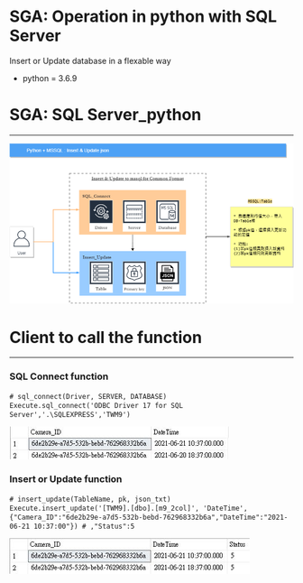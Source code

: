 SGA: Operation in python with SQL Server
===
Insert or Update database in a flexable way

* python = 3.6.9



# SGA: SQL Server_python
--------------------------------

![alt text](https://github.com/yanxi853600/MSSQL_insert_update/blob/master/mssql_process.png)

# Client to call the function
--------------------------------

### SQL Connect function
```
# sql_connect(Driver, SERVER, DATABASE)
Execute.sql_connect('ODBC Driver 17 for SQL Server','.\SQLEXPRESS','TWM9')
```
![alt text](https://github.com/yanxi853600/MSSQL_insert_update/blob/master/2_col.JPG)


### Insert or Update function
```
# insert_update(TableName, pk, json_txt)
Execute.insert_update('[TWM9].[dbo].[m9_2col]', 'DateTime', {"Camera_ID":"6de2b29e-a7d5-532b-bebd-762968332b6a","DateTime":"2021-06-21 10:37:00"}) # ,"Status":5
```
![alt text](https://github.com/yanxi853600/MSSQL_insert_update/blob/master/3_col.JPG)
